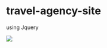 # travel-agency-site 
using Jquery

![](https://vk.com/doc53531336_441498797?hash=ce7bba461b88c42c6d&dl=78db0880ce62e1b88a&wnd=1&module=im)

